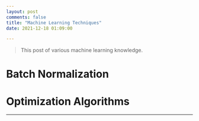 ```yaml
---
layout: post
comments: false
title: "Machine Learning Techniques"
date: 2021-12-18 01:09:00

---
```


> This post of various machine learning knowledge.


<!--more-->

# Batch Normalization

# Optimization Algorithms

---
